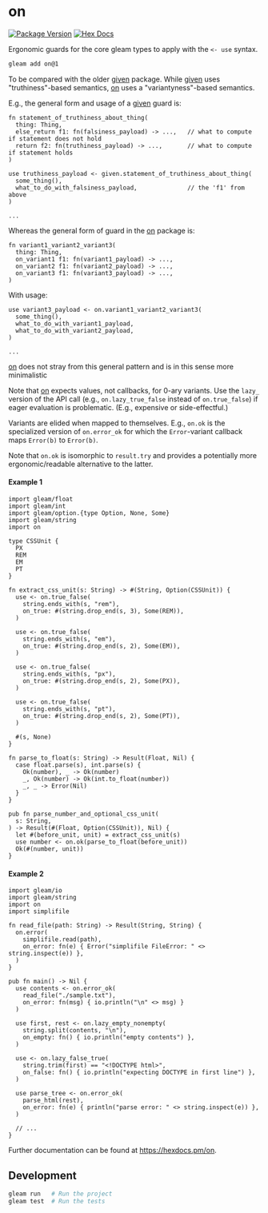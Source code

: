 # on

[![Package Version](https://img.shields.io/hexpm/v/on)](https://hex.pm/packages/on)
[![Hex Docs](https://img.shields.io/badge/hex-docs-ffaff3)](https://hexdocs.pm/on/)

Ergonomic guards for the core gleam types to apply with the `<- use` syntax.

```sh
gleam add on@1
```

To be compared with the older [given](https://hexdocs.pm/given/) package. While [given](https://hexdocs.pm/given/) uses "truthiness"-based semantics, [on](https://hexdocs.pm/on/) uses a "variantyness"-based semantics.

E.g., the general form and usage of a [given](https://hexdocs.pm/given/) guard is:

```
fn statement_of_truthiness_about_thing(
  thing: Thing,
  else_return f1: fn(falsiness_payload) -> ...,   // what to compute if statement does not hold
  return f2: fn(truthiness_payload) -> ...,       // what to compute if statement holds
)
```

```
use truthiness_payload <- given.statement_of_truthiness_about_thing(
  some_thing(),
  what_to_do_with_falsiness_payload,              // the 'f1' from above
)

...
```

Whereas the general form of guard in the [on](https://hexdocs.pm/on/) package is:

```
fn variant1_variant2_variant3(
  thing: Thing,
  on_variant1 f1: fn(variant1_payload) -> ...,
  on_variant2 f1: fn(variant2_payload) -> ...,
  on_variant3 f1: fn(variant3_payload) -> ...,
)
```

With usage:

```
use variant3_payload <- on.variant1_variant2_variant3(
  some_thing(),
  what_to_do_with_variant1_payload,
  what_to_do_with_variant2_payload,
)

...
```

[on](https://hexdocs.pm/on/) does not stray from this general pattern and is in this sense more minimalistic 

Note that [on](https://hexdocs.pm/on/) expects values, not callbacks, for 0-ary variants. Use the `lazy_` version of the API call (e.g., `on.lazy_true_false` instead of `on.true_false`) if eager evaluation is problematic. (E.g., expensive or side-effectful.)

Variants are elided when mapped to themselves. E.g., `on.ok` is the specialized version of `on.error_ok` for which the `Error`-variant callback maps `Error(b)` to `Error(b)`.

Note that `on.ok` is isomorphic to `result.try` and provides a potentially more ergonomic/readable alternative to the latter.

#### Example 1

```gleam
import gleam/float
import gleam/int
import gleam/option.{type Option, None, Some}
import gleam/string
import on

type CSSUnit {
  PX
  REM
  EM
  PT
}

fn extract_css_unit(s: String) -> #(String, Option(CSSUnit)) {
  use <- on.true_false(
    string.ends_with(s, "rem"),
    on_true: #(string.drop_end(s, 3), Some(REM)),
  )

  use <- on.true_false(
    string.ends_with(s, "em"),
    on_true: #(string.drop_end(s, 2), Some(EM)),
  )

  use <- on.true_false(
    string.ends_with(s, "px"),
    on_true: #(string.drop_end(s, 2), Some(PX)),
  )

  use <- on.true_false(
    string.ends_with(s, "pt"),
    on_true: #(string.drop_end(s, 2), Some(PT)),
  )

  #(s, None)
}

fn parse_to_float(s: String) -> Result(Float, Nil) {
  case float.parse(s), int.parse(s) {
    Ok(number), _ -> Ok(number)
    _, Ok(number) -> Ok(int.to_float(number))
    _, _ -> Error(Nil)
  }
}

pub fn parse_number_and_optional_css_unit(
  s: String,
) -> Result(#(Float, Option(CSSUnit)), Nil) {
  let #(before_unit, unit) = extract_css_unit(s)
  use number <- on.ok(parse_to_float(before_unit))
  Ok(#(number, unit))
}
```

#### Example 2

```gleam
import gleam/io
import gleam/string
import on
import simplifile

fn read_file(path: String) -> Result(String, String) {
  on.error(
    simplifile.read(path),
    on_error: fn(e) { Error("simplifile FileError: " <> string.inspect(e)) },
  )
}

pub fn main() -> Nil {
  use contents <- on.error_ok(
    read_file("./sample.txt"),
    on_error: fn(msg) { io.println("\n" <> msg) }
  )

  use first, rest <- on.lazy_empty_nonempty(
    string.split(contents, "\n"),
    on_empty: fn() { io.println("empty contents") },
  )

  use <- on.lazy_false_true(
    string.trim(first) == "<!DOCTYPE html>",
    on_false: fn() { io.println("expecting DOCTYPE in first line") },
  )

  use parse_tree <- on.error_ok(
    parse_html(rest),
    on_error: fn(e) { println("parse error: " <> string.inspect(e)) },
  )

  // ...
}
```

Further documentation can be found at <https://hexdocs.pm/on>.

## Development

```sh
gleam run   # Run the project
gleam test  # Run the tests
```
